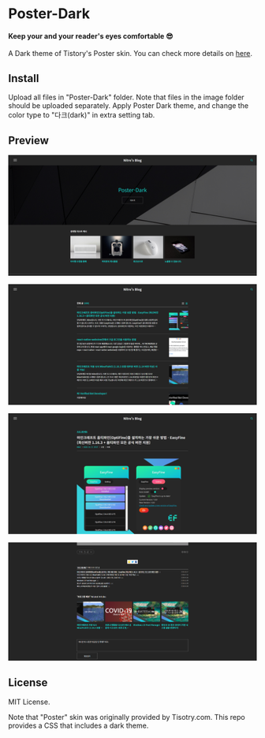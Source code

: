 # Poster-Dark
#### Keep your and your reader's eyes comfortable 😎

A Dark theme of Tistory's Poster skin. You can check more details on [here](https://nitr0.tistory.com/).



## Install

Upload all files in "Poster-Dark" folder. Note that files in the image folder should be uploaded separately. Apply Poster Dark theme, and change the color type to "다크(dark)" in extra setting tab.



## Preview

![P0](./Preview/P0.png)



![P1](./Preview/P1.png)



![P2](./Preview/P2.png)



![P3](./Preview/P3.png)



## License

MIT License.

Note that "Poster" skin was originally provided by Tisotry.com. This repo provides a CSS that includes a dark theme.